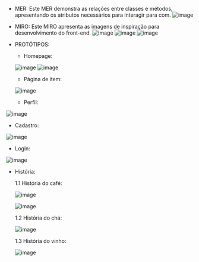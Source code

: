 
- MER:
  Este MER demonstra as relações entre classes e métodos, apresentando os atributos necessários para interagir para com.
![image](https://github.com/user-attachments/assets/14256aca-983a-4168-830b-2744256f47c7)

- MIRO:
  Este MIRO apresenta as imagens de inspiração para desenvolvimento do front-end.
![image](https://github.com/user-attachments/assets/0ad057ae-9940-4acd-8cce-1a5c662c0cbf)
![image](https://github.com/user-attachments/assets/5dfe1bc3-a75c-4621-ae11-a288aab4b0e8)
![image](https://github.com/user-attachments/assets/7c613114-0b1e-41e2-a206-6cb7ef1b4338)

- PROTÓTIPOS:
  - Homepage:
  
  ![image](https://github.com/user-attachments/assets/909c73a0-c548-42bd-a34e-0aa94c841a05)
  ![image](https://github.com/user-attachments/assets/88a07898-18fd-4198-a211-07613700e6e7)

  - Página de item:
 
  ![image](https://github.com/user-attachments/assets/87fe7600-d2ea-4933-9bd1-c0ce7071f947)

  - Perfil:

 ![image](https://github.com/user-attachments/assets/759cb867-15bf-41b9-b862-36a162ac6b0c)

  - Cadastro:

 ![image](https://github.com/user-attachments/assets/8d13c818-7a7f-40cd-b48f-ef1dca317861)

  - Login:

  ![image](https://github.com/user-attachments/assets/514f3d9b-ff86-47ca-8b20-0a10c13529f7)

  - História:

    1.1 História do café:
  
    ![image](https://github.com/user-attachments/assets/0d4cfd0c-244d-464a-9e5f-fa43e2ef22f5)

    ![image](https://github.com/user-attachments/assets/07bf71d5-ac13-4183-8815-e3a0b6fce1e6)

    1.2 História do chá:

    ![image](https://github.com/user-attachments/assets/fa3801da-a51d-4f14-82e6-8cb86c3e3887)

    1.3 História do vinho:

    ![image](https://github.com/user-attachments/assets/a601071a-3953-422a-baa9-a2f58f0efa94)
